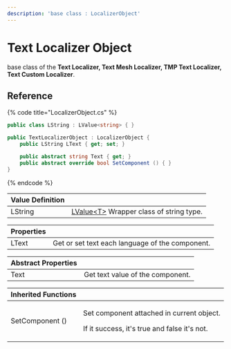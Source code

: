 ```yaml
---
description: 'base class : LocalizerObject'
---
```


# Text Localizer Object

base class of the **Text Localizer, Text Mesh Localizer, TMP Text Localizer, Text Custom Localizer**.

## Reference

{% code title="LocalizerObject.cs" %}
```csharp
public class LString : LValue<string> { }

public TextLocalizerObject : LocalizerObject {
    public LString LText { get; set; }

    public abstract string Text { get; }
    public abstract override bool SetComponent () { }
}
```
{% endcode %}

| Value Definition |  |
| :--- | :--- |
| LString | [LValue&lt;T&gt;](../../../lvalue/lvalue-type.md) Wrapper class of string type. |

| **Properties** |  |
| :--- | :--- |
| LText | Get or set text each language of the component. |

| Abstract Properties |  |
| :--- | :--- |
| Text | Get text value of the component. |

<table>
  <thead>
    <tr>
      <th style="text-align:left">Inherited Functions</th>
      <th style="text-align:left"></th>
    </tr>
  </thead>
  <tbody>
    <tr>
      <td style="text-align:left">SetComponent ()</td>
      <td style="text-align:left">
        <p>Set component attached in current object.</p>
        <p>If it success, it&apos;s true and false it&apos;s not.</p>
      </td>
    </tr>
  </tbody>
</table>

